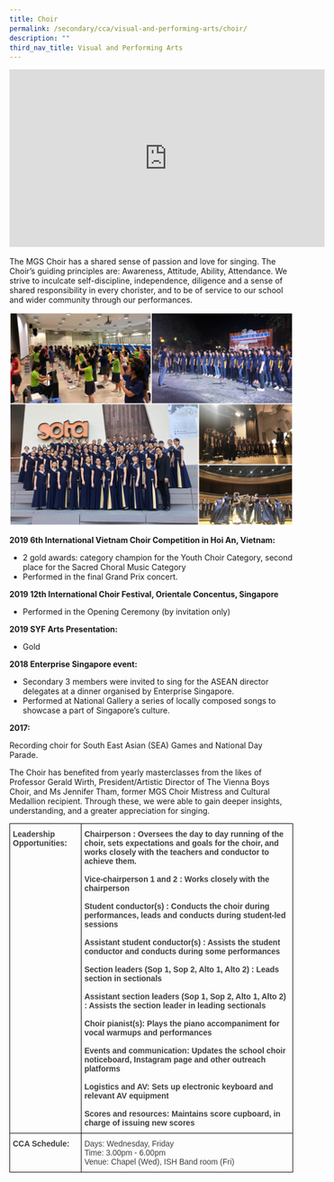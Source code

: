 ```yaml
---
title: Choir
permalink: /secondary/cca/visual-and-performing-arts/choir/
description: ""
third_nav_title: Visual and Performing Arts
---
```


<iframe width="560" height="315" src="https://www.youtube.com/embed/qEwmGVCNneo" title="YouTube video player" frameborder="0" allow="accelerometer; autoplay; clipboard-write; encrypted-media; gyroscope; picture-in-picture" allowfullscreen></iframe>

The MGS Choir has a shared sense of passion and love for singing. The Choir’s guiding principles are: Awareness, Attitude, Ability, Attendance. We strive to inculcate self-discipline, independence, diligence and a sense of shared responsibility in every chorister, and to be of service to our school and wider community through our performances.

![](/images/choir.jpg)



**2019 6th International Vietnam Choir Competition in Hoi An, Vietnam:**

*   2 gold awards: category champion for the Youth Choir Category, second place for the Sacred Choral Music Category
*   Performed in the final Grand Prix concert.

  

**2019 12th International Choir Festival, Orientale Concentus, Singapore**

*   Performed in the Opening Ceremony (by invitation only)

  

**2019 SYF Arts Presentation:**

*   Gold

  

**2018 Enterprise Singapore event:**  

*   Secondary 3 members were invited to sing for the ASEAN director delegates at a dinner organised by Enterprise Singapore.
*   Performed at National Gallery a series of locally composed songs to showcase a part of Singapore’s culture.

  

**2017:**

Recording choir for South East Asian (SEA) Games and National Day Parade.

  

The Choir has benefited from yearly masterclasses from the likes of Professor Gerald Wirth, President/Artistic Director of The Vienna Boys Choir, and Ms Jennifer Tham, former MGS Choir Mistress and Cultural Medallion recipient. Through these, we were able to gain deeper insights, understanding, and a greater appreciation for singing.

<style type="text/css">
.tg  {border-collapse:collapse;border-spacing:0;}
.tg td{border-color:black;border-style:solid;border-width:1px;font-family:Arial, sans-serif;font-size:14px;
  overflow:hidden;padding:10px 5px;word-break:normal;}
.tg th{border-color:black;border-style:solid;border-width:1px;font-family:Arial, sans-serif;font-size:14px;
  font-weight:normal;overflow:hidden;padding:10px 5px;word-break:normal;}
.tg .tg-uwnk{color:#3D3D3D;text-align:left;vertical-align:top}
.tg .tg-bzr3{color:#3D3D3D;font-weight:bold;text-align:left;vertical-align:top}
</style>
<table class="tg">
<thead>
  <tr>
    <th class="tg-bzr3">Leadership Opportunities:</th>
    <th class="tg-bzr3">Chairperson : Oversees the day to day running of the choir, sets expectations and goals for the choir, and works closely with the teachers and conductor to achieve them.<br><br>Vice-chairperson 1 and 2 : Works closely with the chairperson<br><br>Student conductor(s) : Conducts the choir during performances, leads and conducts during student-led sessions<br><br>Assistant student conductor(s) : Assists the student conductor and conducts during some performances<br><br>Section leaders (Sop 1, Sop 2, Alto 1, Alto 2) : Leads section in sectionals<br><br>Assistant section leaders (Sop 1, Sop 2, Alto 1, Alto 2) : Assists the section leader in leading sectionals<br><br>Choir pianist(s): Plays the piano accompaniment for vocal warmups and performances<br><br>Events and communication: Updates the school choir noticeboard, Instagram page and other outreach platforms<br><br>Logistics and AV: Sets up electronic keyboard and relevant AV equipment<br><br>Scores and resources: Maintains score cupboard, in charge of issuing new scores</th>
  </tr>
</thead>
<tbody>
  <tr>
    <td class="tg-bzr3">CCA Schedule:</td>
    <td class="tg-uwnk">Days: Wednesday, Friday<br>Time: 3.00pm - 6.00pm<br>Venue: Chapel (Wed), ISH Band room (Fri)</td>
  </tr>
</tbody>
</table>